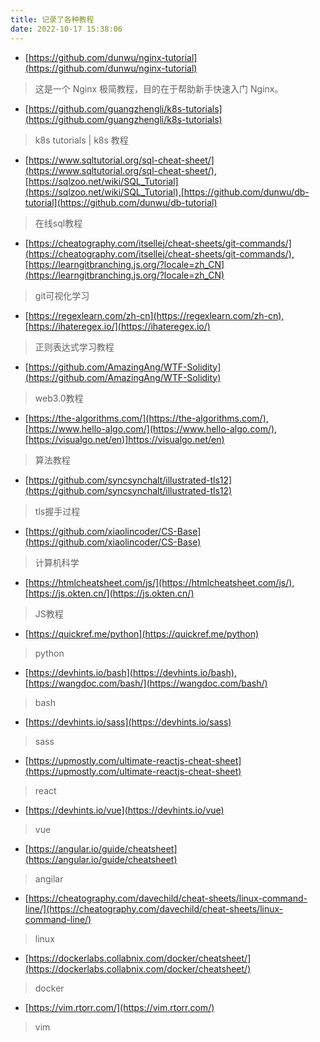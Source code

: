 ```yaml
---
title: 记录了各种教程
date: 2022-10-17 15:38:06
---
```


* [https://github.com/dunwu/nginx-tutorial](https://github.com/dunwu/nginx-tutorial)
> 这是一个 Nginx 极简教程，目的在于帮助新手快速入门 Nginx。

* [https://github.com/guangzhengli/k8s-tutorials](https://github.com/guangzhengli/k8s-tutorials)
> k8s tutorials | k8s 教程

* [https://www.sqltutorial.org/sql-cheat-sheet/](https://www.sqltutorial.org/sql-cheat-sheet/),[https://sqlzoo.net/wiki/SQL_Tutorial](https://sqlzoo.net/wiki/SQL_Tutorial),[https://github.com/dunwu/db-tutorial](https://github.com/dunwu/db-tutorial)
> 在线sql教程

* [https://cheatography.com/itsellej/cheat-sheets/git-commands/](https://cheatography.com/itsellej/cheat-sheets/git-commands/),[https://learngitbranching.js.org/?locale=zh_CN](https://learngitbranching.js.org/?locale=zh_CN)
> git可视化学习

* [https://regexlearn.com/zh-cn](https://regexlearn.com/zh-cn),[https://ihateregex.io/](https://ihateregex.io/)
> 正则表达式学习教程

* [https://github.com/AmazingAng/WTF-Solidity](https://github.com/AmazingAng/WTF-Solidity)
> web3.0教程


* [https://the-algorithms.com/](https://the-algorithms.com/),[https://www.hello-algo.com/](https://www.hello-algo.com/),[https://visualgo.net/en)]https://visualgo.net/en)
> 算法教程

* [https://github.com/syncsynchalt/illustrated-tls12](https://github.com/syncsynchalt/illustrated-tls12)
> tls握手过程

* [https://github.com/xiaolincoder/CS-Base](https://github.com/xiaolincoder/CS-Base)
> 计算机科学

* [https://htmlcheatsheet.com/js/](https://htmlcheatsheet.com/js/),[https://js.okten.cn/](https://js.okten.cn/)
> JS教程

* [https://quickref.me/python](https://quickref.me/python)
> python

* [https://devhints.io/bash](https://devhints.io/bash),[https://wangdoc.com/bash/](https://wangdoc.com/bash/)
> bash

* [https://devhints.io/sass](https://devhints.io/sass)
> sass

* [https://upmostly.com/ultimate-reactjs-cheat-sheet](https://upmostly.com/ultimate-reactjs-cheat-sheet)
> react

* [https://devhints.io/vue](https://devhints.io/vue)
> vue

* [https://angular.io/guide/cheatsheet](https://angular.io/guide/cheatsheet)
> angilar

* [https://cheatography.com/davechild/cheat-sheets/linux-command-line/](https://cheatography.com/davechild/cheat-sheets/linux-command-line/)
>  linux

* [https://dockerlabs.collabnix.com/docker/cheatsheet/](https://dockerlabs.collabnix.com/docker/cheatsheet/)
> docker

* [https://vim.rtorr.com/](https://vim.rtorr.com/)
> vim
